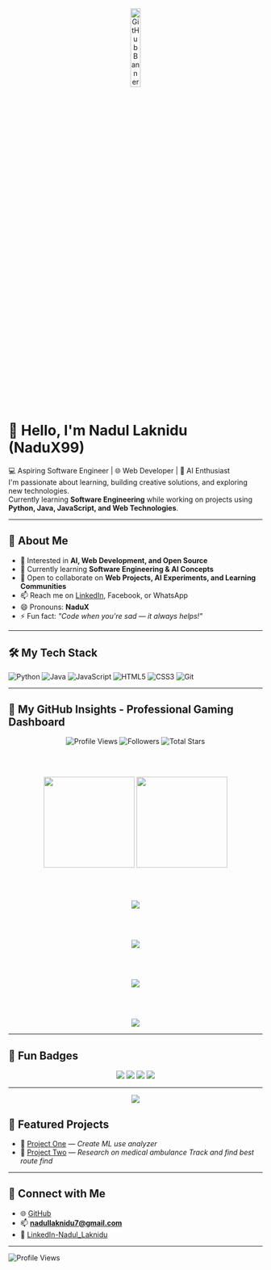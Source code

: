<!-- GitHub Banner -->
<div align="center">
  <img src="https://github.com/user-attachments/assets/bd438c2c-8b88-4a65-bedc-362db9fe016f" width="20%" alt="GitHub Banner"/>
</div>

# 👋 Hello, I'm Nadul Laknidu (NaduX99)
💻 Aspiring Software Engineer | 🌐 Web Developer | 🤖 AI Enthusiast  
I'm passionate about learning, building creative solutions, and exploring new technologies.  
Currently learning **Software Engineering** while working on projects using **Python, Java, JavaScript, and Web Technologies**.

---

## 👀 About Me
- 🎯 Interested in **AI, Web Development, and Open Source**
- 🌱 Currently learning **Software Engineering & AI Concepts**
- 💬 Open to collaborate on **Web Projects, AI Experiments, and Learning Communities**
- 📫 Reach me on [LinkedIn](https://www.linkedin.com/in/nadul-laknidu-53a244357?utm_source=share&utm_campaign=share_via&utm_content=profile&utm_medium=android_app), Facebook, or WhatsApp
- 😄 Pronouns: **NaduX**
- ⚡ Fun fact: *"Code when you're sad — it always helps!"*

---

## 🛠 My Tech Stack
![Python](https://img.shields.io/badge/-Python-05122A?style=flat&logo=python)
![Java](https://img.shields.io/badge/-Java-05122A?style=flat&logo=java)
![JavaScript](https://img.shields.io/badge/-JavaScript-05122A?style=flat&logo=javascript)
![HTML5](https://img.shields.io/badge/-HTML5-05122A?style=flat&logo=html5)
![CSS3](https://img.shields.io/badge/-CSS3-05122A?style=flat&logo=css3)
![Git](https://img.shields.io/badge/-Git-05122A?style=flat&logo=git)

---

## 🚀 My GitHub Insights - Professional Gaming Dashboard

<div align="center">
  
  <!-- Live Stats Counter with Gaming Theme -->
  <img src="https://komarev.com/ghpvc/?username=NaduX99&label=Profile+Views&color=0e75b6&style=flat&labelColor=000000" alt="Profile Views"/>
  <img src="https://img.shields.io/github/followers/NaduX99?label=Followers&style=flat&color=0e75b6&labelColor=000000" alt="Followers"/>
  <img src="https://img.shields.io/github/stars/NaduX99?affiliations=OWNER%2CCOLLABORATOR&label=Total%20Stars&style=flat&color=0e75b6&labelColor=000000" alt="Total Stars"/>
  
  <br><br>
  
  <!-- Enhanced GitHub Stats with Professional Gaming Look -->
  <img height="180em" src="https://github-readme-stats.vercel.app/api?username=NaduX99&show_icons=true&theme=tokyonight&include_all_commits=true&count_private=true&hide_border=true&border_radius=10&bg_color=0D1117&title_color=58A6FF&text_color=C9D1D9&icon_color=79C0FF"/>
  
  <img height="180em" src="https://github-readme-stats.vercel.app/api/top-langs/?username=NaduX99&layout=compact&theme=tokyonight&hide_border=true&border_radius=10&bg_color=0D1117&title_color=58A6FF&text_color=C9D1D9&langs_count=8"/>
  
  <br><br>
  
  <!-- GitHub Streak Stats - Auto Updates Daily -->
  <img src="https://streak-stats.demolab.com?user=NaduX99&theme=tokyonight-duo&hide_border=true&border_radius=10&date_format=M%20j%5B%2C%20Y%5D&background=0D1117&stroke=58A6FF&ring=79C0FF&fire=FF7B72&currStreakLabel=58A6FF&sideNums=C9D1D9&currStreakNum=79C0FF&sideLabels=C9D1D9"/>
  
  <br><br>
  
  <!-- Activity Graph - Updates in Real-time -->
  <img src="https://github-readme-activity-graph.vercel.app/graph?username=NaduX99&theme=github-compact&bg_color=0D1117&color=79C0FF&line=58A6FF&point=FF7B72&area=true&hide_border=true&radius=10"/>
  
  <br><br>
  
  <!-- GitHub Trophies - Updates with Achievements -->
  <img src="https://github-profile-trophy.vercel.app/?username=NaduX99&theme=onestar&no-frame=true&no-bg=true&margin-w=4&row=2&column=4&title=Stars,Followers,Commits,Repositories,PullRequest,Issues"/>
  
  <br><br>
  
  <!-- Most Used Languages - Detailed View -->
  <img src="https://github-readme-stats.vercel.app/api/top-langs/?username=NaduX99&theme=tokyonight&hide_border=true&border_radius=10&bg_color=0D1117&title_color=58A6FF&text_color=C9D1D9&langs_count=10&layout=donut&size_weight=0.5&count_weight=0.5"/>
  
</div>

---

## 🌟 Fun Badges
<p align="center">
  <img src="https://img.shields.io/badge/Made%20with-Love-ff69b4?style=for-the-badge" />
  <img src="https://img.shields.io/badge/Open%20to%20-Projects-00ffe5?style=for-the-badge" />
  <img src="https://img.shields.io/badge/Focus%20on-AI%20%26%20Web-ffb347?style=for-the-badge" />
  <img src="https://img.shields.io/badge/Follow%20Me-GitHub-blueviolet?style=for-the-badge" />
</p>

---

<p align="center">
  <img src="https://komarev.com/ghpvc/?username=NaduX99&label=PROFILE+VIEWS&color=brightgreen&style=for-the-badge" />
</p>

## 🌟 Featured Projects
- 🔧 [Project One](https://github.com/NaduX99/project-one) — *Create ML use analyzer*
- 🚀 [Project Two](https://github.com/NaduX99/project-two) — *Research on medical ambulance Track and find best route find*

---

## 🔗 Connect with Me
- 🌐 [GitHub](https://github.com/NaduX99)
- 📫 **nadullaknidu7@gmail.com**
- 💼 [LinkedIn-Nadul_Laknidu](https://www.linkedin.com/in/nadul-laknidu-53a244357?utm_source=share&utm_campaign=share_via&utm_content=profile&utm_medium=android_app)

---

![Profile Views](https://komarev.com/ghpvc/?username=NaduX99&label=PROFILE+VIEWS&color=blue)
